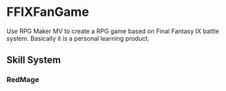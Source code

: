 # FFIXFanGame
Use RPG Maker MV to create a RPG game based on Final Fantasy IX battle system. Basically it is a personal learning product.
## Skill System
### RedMage
